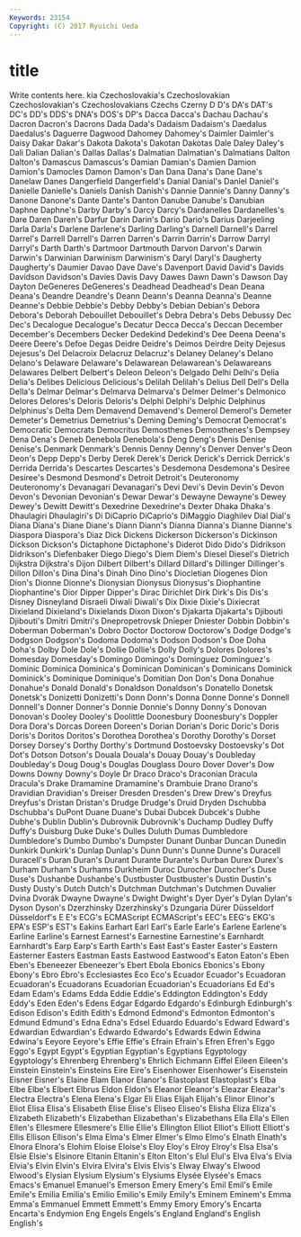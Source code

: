 ```yaml
---
Keywords: 23154 
Copyright: (C) 2017 Ryuichi Ueda
---
```


# title

Write contents here.
kia Czechoslovakia's Czechoslovakian Czechoslovakian's Czechoslovakians Czechs Czerny D D's
DA's DAT's DC's DD's DDS's DNA's DOS's DP's Dacca Dacca's
Dachau Dachau's Dacron Dacron's Dacrons Dada Dada's Dadaism Dadaism's Daedalus
Daedalus's Daguerre Dagwood Dahomey Dahomey's Daimler Daimler's Daisy Dakar Dakar's
Dakota Dakota's Dakotan Dakotas Dale Daley Daley's Dali Dalian Dalian's
Dallas Dallas's Dalmatian Dalmatian's Dalmatians Dalton Dalton's Damascus Damascus's Damian
Damian's Damien Damion Damion's Damocles Damon Damon's Dan Dana Dana's
Dane Dane's Danelaw Danes Dangerfield Dangerfield's Danial Danial's Daniel Daniel's
Danielle Danielle's Daniels Danish Danish's Dannie Dannie's Danny Danny's Danone
Danone's Dante Dante's Danton Danube Danube's Danubian Daphne Daphne's Darby
Darby's Darcy Darcy's Dardanelles Dardanelles's Dare Daren Daren's Darfur Darin
Darin's Dario Dario's Darius Darjeeling Darla Darla's Darlene Darlene's Darling
Darling's Darnell Darnell's Darrel Darrel's Darrell Darrell's Darren Darren's Darrin
Darrin's Darrow Darryl Darryl's Darth Darth's Dartmoor Dartmouth Darvon Darvon's
Darwin Darwin's Darwinian Darwinism Darwinism's Daryl Daryl's Daugherty Daugherty's Daumier
Davao Dave Dave's Davenport David David's Davids Davidson Davidson's Davies
Davis Davy Dawes Dawn Dawn's Dawson Day Dayton DeGeneres DeGeneres's
Deadhead Deadhead's Dean Deana Deana's Deandre Deandre's Deann Deann's Deanna
Deanna's Deanne Deanne's Debbie Debbie's Debby Debby's Debian Debian's Debora
Debora's Deborah Debouillet Debouillet's Debra Debra's Debs Debussy Dec Dec's
Decalogue Decalogue's Decatur Decca Decca's Deccan December December's Decembers Decker
Dedekind Dedekind's Dee Deena Deena's Deere Deere's Defoe Degas Deidre
Deidre's Deimos Deirdre Deity Dejesus Dejesus's Del Delacroix Delacruz Delacruz's
Delaney Delaney's Delano Delano's Delaware Delaware's Delawarean Delawarean's Delawareans Delawares
Delbert Delbert's Deleon Deleon's Delgado Delhi Delhi's Delia Delia's Delibes
Delicious Delicious's Delilah Delilah's Delius Dell Dell's Della Della's Delmar
Delmar's Delmarva Delmarva's Delmer Delmer's Delmonico Delores Delores's Deloris Deloris's
Delphi Delphi's Delphic Delphinus Delphinus's Delta Dem Demavend Demavend's Demerol
Demerol's Demeter Demeter's Demetrius Demetrius's Deming Deming's Democrat Democrat's Democratic
Democrats Democritus Demosthenes Demosthenes's Dempsey Dena Dena's Deneb Denebola Denebola's
Deng Deng's Denis Denise Denise's Denmark Denmark's Dennis Denny Denny's
Denver Denver's Deon Deon's Depp Depp's Derby Derek Derek's Derick
Derick's Derrick Derrick's Derrida Derrida's Descartes Descartes's Desdemona Desdemona's Desiree
Desiree's Desmond Desmond's Detroit Detroit's Deuteronomy Deuteronomy's Devanagari Devanagari's Devi
Devi's Devin Devin's Devon Devon's Devonian Devonian's Dewar Dewar's Dewayne
Dewayne's Dewey Dewey's Dewitt Dewitt's Dexedrine Dexedrine's Dexter Dhaka Dhaka's
Dhaulagiri Dhaulagiri's Di DiCaprio DiCaprio's DiMaggio Diaghilev Dial Dial's Diana
Diana's Diane Diane's Diann Diann's Dianna Dianna's Dianne Dianne's Diaspora
Diaspora's Diaz Dick Dickens Dickerson Dickerson's Dickinson Dickson Dickson's Dictaphone
Dictaphone's Diderot Dido Dido's Didrikson Didrikson's Diefenbaker Diego Diego's Diem
Diem's Diesel Diesel's Dietrich Dijkstra Dijkstra's Dijon Dilbert Dilbert's Dillard
Dillard's Dillinger Dillinger's Dillon Dillon's Dina Dina's Dinah Dino Dino's
Diocletian Diogenes Dion Dion's Dionne Dionne's Dionysian Dionysus Dionysus's Diophantine
Diophantine's Dior Dipper Dipper's Dirac Dirichlet Dirk Dirk's Dis Dis's
Disney Disneyland Disraeli Diwali Diwali's Dix Dixie Dixie's Dixiecrat Dixieland
Dixieland's Dixielands Dixon Dixon's Djakarta Djakarta's Djibouti Djibouti's Dmitri Dmitri's
Dnepropetrovsk Dnieper Dniester Dobbin Dobbin's Doberman Doberman's Dobro Doctor Doctorow
Doctorow's Dodge Dodge's Dodgson Dodgson's Dodoma Dodoma's Dodson Dodson's Doe
Doha Doha's Dolby Dole Dole's Dollie Dollie's Dolly Dolly's Dolores
Dolores's Domesday Domesday's Domingo Domingo's Dominguez Dominguez's Dominic Dominica Dominica's
Dominican Dominican's Dominicans Dominick Dominick's Dominique Dominique's Domitian Don Don's
Dona Donahue Donahue's Donald Donald's Donaldson Donaldson's Donatello Donetsk Donetsk's
Donizetti Donizetti's Donn Donn's Donna Donne Donne's Donnell Donnell's Donner
Donner's Donnie Donnie's Donny Donny's Donovan Donovan's Dooley Dooley's Doolittle
Doonesbury Doonesbury's Doppler Dora Dora's Dorcas Doreen Doreen's Dorian Dorian's
Doric Doric's Doris Doris's Doritos Doritos's Dorothea Dorothea's Dorothy Dorothy's
Dorset Dorsey Dorsey's Dorthy Dorthy's Dortmund Dostoevsky Dostoevsky's Dot Dot's
Dotson Dotson's Douala Douala's Douay Douay's Doubleday Doubleday's Doug Doug's
Douglas Douglass Douro Dover Dover's Dow Downs Downy Downy's Doyle
Dr Draco Draco's Draconian Dracula Dracula's Drake Dramamine Dramamine's Drambuie
Drano Drano's Dravidian Dravidian's Dreiser Dresden Dresden's Drew Drew's Dreyfus
Dreyfus's Dristan Dristan's Drudge Drudge's Druid Dryden Dschubba Dschubba's DuPont
Duane Duane's Dubai Dubcek Dubcek's Dubhe Dubhe's Dublin Dublin's Dubrovnik
Dubrovnik's Duchamp Dudley Duffy Duffy's Duisburg Duke Duke's Dulles Duluth
Dumas Dumbledore Dumbledore's Dumbo Dumbo's Dumpster Dunant Dunbar Duncan Dunedin
Dunkirk Dunkirk's Dunlap Dunlap's Dunn Dunn's Dunne Dunne's Duracell Duracell's
Duran Duran's Durant Durante Durante's Durban Durex Durex's Durham Durham's
Durhams Durkheim Duroc Durocher Durocher's Duse Duse's Dushanbe Dushanbe's Dustbuster
Dustbuster's Dustin Dustin's Dusty Dusty's Dutch Dutch's Dutchman Dutchman's Dutchmen
Duvalier Dvina Dvorák Dwayne Dwayne's Dwight Dwight's Dyer Dyer's Dylan
Dylan's Dyson Dyson's Dzerzhinsky Dzerzhinsky's Dzungaria Dürer Düsseldorf Düsseldorf's E
E's ECG's ECMAScript ECMAScript's EEC's EEG's EKG's EPA's ESP's EST's
Eakins Earhart Earl Earl's Earle Earle's Earlene Earlene's Earline Earline's
Earnest Earnest's Earnestine Earnestine's Earnhardt Earnhardt's Earp Earp's Earth Earth's
East East's Easter Easter's Eastern Easterner Easters Eastman Easts Eastwood
Eastwood's Eaton Eaton's Eben Eben's Ebeneezer Ebeneezer's Ebert Ebola Ebonics
Ebonics's Ebony Ebony's Ebro Ebro's Ecclesiastes Eco Eco's Ecuador Ecuador's
Ecuadoran Ecuadoran's Ecuadorans Ecuadorian Ecuadorian's Ecuadorians Ed Ed's Edam Edam's
Edams Edda Eddie Eddie's Eddington Eddington's Eddy Eddy's Eden Eden's
Edens Edgar Edgardo Edgardo's Edinburgh Edinburgh's Edison Edison's Edith Edith's
Edmond Edmond's Edmonton Edmonton's Edmund Edmund's Edna Edna's Edsel Eduardo
Eduardo's Edward Edward's Edwardian Edwardian's Edwardo Edwardo's Edwards Edwin Edwina
Edwina's Eeyore Eeyore's Effie Effie's Efrain Efrain's Efren Efren's Eggo
Eggo's Egypt Egypt's Egyptian Egyptian's Egyptians Egyptology Egyptology's Ehrenberg Ehrenberg's
Ehrlich Eichmann Eiffel Eileen Eileen's Einstein Einstein's Einsteins Eire Eire's
Eisenhower Eisenhower's Eisenstein Eisner Eisner's Elaine Elam Elanor Elanor's Elastoplast
Elastoplast's Elba Elbe Elbe's Elbert Elbrus Eldon Eldon's Eleanor Eleanor's
Eleazar Eleazar's Electra Electra's Elena Elena's Elgar Eli Elias Elijah
Elijah's Elinor Elinor's Eliot Elisa Elisa's Elisabeth Elise Elise's Eliseo
Eliseo's Elisha Eliza Eliza's Elizabeth Elizabeth's Elizabethan Elizabethan's Elizabethans Ella
Ella's Ellen Ellen's Ellesmere Ellesmere's Ellie Ellie's Ellington Elliot Elliot's
Elliott Elliott's Ellis Ellison Ellison's Elma Elma's Elmer Elmer's Elmo
Elmo's Elnath Elnath's Elnora Elnora's Elohim Eloise Eloise's Eloy Eloy's
Elroy Elroy's Elsa Elsa's Elsie Elsie's Elsinore Eltanin Eltanin's Elton
Elton's Elul Elul's Elva Elva's Elvia Elvia's Elvin Elvin's Elvira
Elvira's Elvis Elvis's Elway Elway's Elwood Elwood's Elysian Elysium Elysium's
Elysiums Elysée Elysée's Emacs Emacs's Emanuel Emanuel's Emerson Emery Emery's
Emil Emil's Emile Emile's Emilia Emilia's Emilio Emilio's Emily Emily's
Eminem Eminem's Emma Emma's Emmanuel Emmett Emmett's Emmy Emory Emory's
Encarta Encarta's Endymion Eng Engels Engels's England England's English English's
